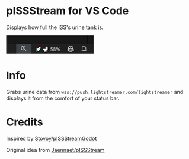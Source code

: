 # pISSStream for VS Code
 Displays how full the ISS's urine tank is.

![Screenshot](src/images/screenshot.png)

# Info

Grabs urine data from ``wss://push.lightstreamer.com/lightstreamer`` and displays it from the comfort of your status bar.

# Credits

Inspired by [Stovoy/pISSStreamGodot](https://github.com/Stovoy/pISSStreamGodot/tree/main)

Original idea from [Jaennaet/pISSStream](https://github.com/Jaennaet/pISSStream)